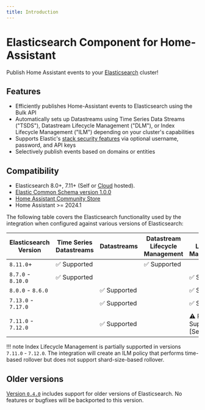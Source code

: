 ```yaml
---
title: Introduction
---
```

# Elasticsearch Component for Home-Assistant

Publish Home Assistant events to your [Elasticsearch](https://elastic.co) cluster!

## Features

- Efficiently publishes Home-Assistant events to Elasticsearch using the Bulk API
- Automatically sets up Datastreams using Time Series Data Streams ("TSDS"), Datastream Lifecycle Management ("DLM"), or Index Lifecycle Management ("ILM") depending on your cluster's capabilities
- Supports Elastic's [stack security features](https://www.elastic.co/elastic-stack/security) via optional username, password, and API keys
- Selectively publish events based on domains or entities

## Compatibility

- Elasticsearch 8.0+, 7.11+ (Self or [Cloud](https://www.elastic.co/cloud) hosted).
- [Elastic Common Schema version 1.0.0](https://github.com/elastic/ecs/releases/tag/v1.0.0)
- [Home Assistant Community Store](https://github.com/custom-components/hacs)
- Home Assistant >= 2024.1

The following table covers the Elasticsearch functionality used by the integration when configured against various versions of Elasticsearch:

| Elasticsearch Version | Time Series Datastreams | Datastreams       | Datastream Lifecycle Management | Index Lifecycle Management |
|-----------------------|-------------------------|-------------------|---------------------------------|----------------------------|
| `8.11.0`+             | ✅&nbsp;Supported       |                   | ✅&nbsp;Supported               |                            |
| `8.7.0` - `8.10.0`    | ✅&nbsp;Supported       |                   |                                 | ✅&nbsp;Supported          |
| `8.0.0` - `8.6.0`     |                         | ✅&nbsp;Supported |                                 | ✅&nbsp;Supported          |
| `7.13.0` - `7.17.0`   |                         | ✅&nbsp;Supported |                                 | ✅&nbsp;Supported          |
| `7.11.0` - `7.12.0`   |                         | ✅&nbsp;Supported |                                 | ⚠️ Partially Supported [See Note] |


!!! note
    Index Lifecycle Management is partially supported in versions `7.11.0` - `7.12.0`. The integration will create an ILM policy that performs time-based rollover but does not support shard-size-based rollover.

## Older versions

[Version `0.4.0`](https://github.com/legrego/homeassistant-elasticsearch/releases/tag/v0.4.0) includes support for older versions of Elasticsearch. No features or bugfixes will be backported to this version.